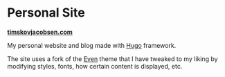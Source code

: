 # Personal Site

**[timskovjacobsen.com](https://timskovjacobsen.com)**

My personal website and blog made with [Hugo](https://gohugo.io/) framework.

The site uses a fork of the [Even](https://themes.gohugo.io/hugo-theme-even/) theme that I have tweaked to my liking by modifying styles, fonts, how certain content is displayed, etc.
